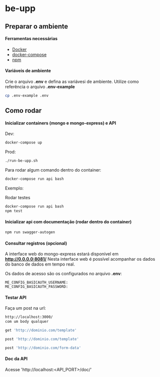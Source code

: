 # be-upp

## Preparar o ambiente

#### Ferramentas necessárias

- [Docker](https://www.digitalocean.com/community/tutorials/how-to-install-and-use-docker-on-ubuntu-20-04-pt)
- [docker-compose](https://www.digitalocean.com/community/tutorials/how-to-install-and-use-docker-compose-on-ubuntu-20-04)
- [npm](https://docs.npmjs.com/)

#### Variáveis de ambiente
Crie o arquivo **.env** e defina as variávesi de ambiente. Utilize como referência o arquivo **.env-example**
```bash
cp .env-example .env
```

## Como rodar
#### Inicializar containers (mongo e mongo-express) e API

Dev:
```bash
docker-compose up
```

Prod:
``` bash
./run-be-upp.sh
```

Para rodar algum comando dentro do container:
```bash
docker-compose run api bash
```

Exemplo:

Rodar testes
```bash
docker-compose run api bash
npm test
```

#### Inicializar api com documentação (rodar dentro do container)
```bash
npm run swagger-autogen
```

#### Consultar registros (opcional)
A interface web do mongo-express estará disponível em **http://0.0.0.0:8081/**
Nesta interface web é possível acompanhar os dados do banco de dados em tempo real.

Os dados de acesso são os configurados no arquivo **.env**:
```
ME_CONFIG_BASICAUTH_USERNAME:
ME_CONFIG_BASICAUTH_PASSWORD:
```

#### Testar API

Faça um post na url:
``` bash
http://localhost:3000/
com um body qualquer

get 'http://dominio.com/template'

post 'http://dominio.com/template'

post 'http://dominio.com/form-data'
```

#### Doc da API
Acesse 'http://localhost:<API_PORT>/doc/'
